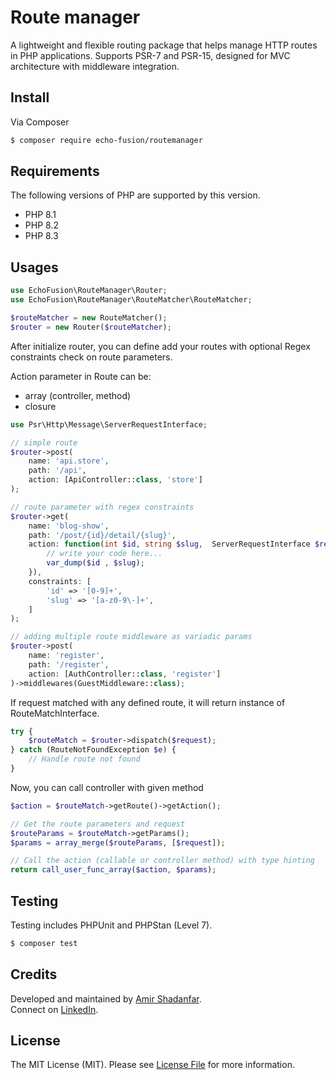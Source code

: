 # Route manager

A lightweight and flexible routing package that helps manage HTTP routes in PHP applications. Supports PSR-7 and PSR-15, designed for MVC architecture with middleware integration.

## Install

Via Composer

``` bash
$ composer require echo-fusion/routemanager
```

## Requirements

The following versions of PHP are supported by this version.

* PHP 8.1
* PHP 8.2
* PHP 8.3

## Usages

```php
use EchoFusion\RouteManager\Router;
use EchoFusion\RouteManager\RouteMatcher\RouteMatcher;

$routeMatcher = new RouteMatcher();
$router = new Router($routeMatcher);
```

After initialize router, you can define add your routes with optional Regex constraints check on route parameters.

Action parameter in Route can be:
-   array (controller, method)
-   closure

```php
use Psr\Http\Message\ServerRequestInterface;

// simple route
$router->post(
    name: 'api.store', 
    path: '/api', 
    action: [ApiController::class, 'store']
);

// route parameter with regex constraints
$router->get(
    name: 'blog-show',
    path: '/post/{id}/detail/{slug}',
    action: function(int $id, string $slug,  ServerRequestInterface $request) {
        // write your code here...           
        var_dump($id , $slug);
    }),
    constraints: [
        'id' => '[0-9]+',
        'slug' => '[a-z0-9\-]+',
    ]
);

// adding multiple route middleware as variadic params
$router->post(
    name: 'register', 
    path: '/register', 
    action: [AuthController::class, 'register']
)->middlewares(GuestMiddleware::class);
```

If request matched with any defined route, it will return instance of RouteMatchInterface.

```php
try {
    $routeMatch = $router->dispatch($request);
} catch (RouteNotFoundException $e) {
    // Handle route not found
}
```

Now, you can call controller with given method

```php
$action = $routeMatch->getRoute()->getAction();

// Get the route parameters and request
$routeParams = $routeMatch->getParams();
$params = array_merge($routeParams, [$request]);

// Call the action (callable or controller method) with type hinting
return call_user_func_array($action, $params);
```

## Testing

Testing includes PHPUnit and PHPStan (Level 7).

``` bash
$ composer test
```

## Credits
Developed and maintained by [Amir Shadanfar](https://github.com/amir-shadanfar).  
Connect on [LinkedIn](https://www.linkedin.com/in/amir-shadanfar).

## License

The MIT License (MIT). Please see [License File](https://github.com/echo-fusion/routemanager/blob/main/LICENSE) for more information.

